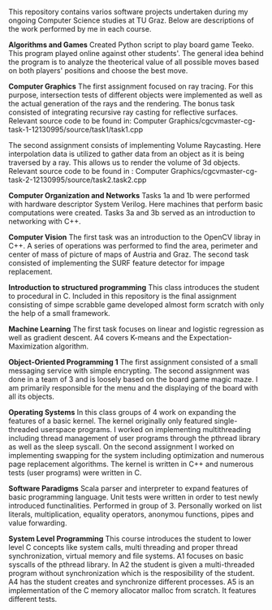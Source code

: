 This repository contains varios software projects undertaken during my ongoing Computer Science studies at TU Graz.
Below are descriptions of the work performed by me in each course.


__Algorithms and Games__
Created Python script to play board game Teeko. This program played online against other students'. The general idea behind the program
is to analyze the theoterical value of all possible moves based on both players' positions and choose the best move.

__Computer Graphics__
The first assignment focused on ray tracing. For this purpose, intersection tests of different objects were implemented as well as the actual generation of the rays and the rendering. The bonus task consisted of integrating recursive ray casting for reflective surfaces.
Relevant source code to be found in: Computer Graphics/cgcvmaster-cg-task-1-12130995/source/task1/task1.cpp

The second assignment consists of implementing Volume Raycasting. Here interpolation data is utilized to gather data from an object as
it is being traversed by a ray. This allows us to render the volume of 3d objects.
Relevant source code to be found in : Computer Graphics/cgcvmaster-cg-task-2-12130995/source/task2.task2.cpp

__Computer Organization and Networks__
Tasks 1a and 1b were performed with hardware descriptor System Verilog. Here machines that perform basic computations were created.
Tasks 3a and 3b served as an introduction to networking with C++.

__Computer Vision__
The first task was an introduction to the OpenCV libray in C++. A series of operations was performed to find the area, perimeter and center
of mass of picture of maps of Austria and Graz.
The second task consisted of implementing the SURF feature detector for impage replacement.

__Introduction to structured programming__
This class introduces the student to procedural in C.
Included in this repository is the final assignment consisting of simpe scrabble game developed almost form scratch with only the help of 
a small framework.

__Machine Learning__
The first task focuses on linear and logistic regression as well as gradient descent. A4 covers K-means and the Expectation-Maximization algorithm.

__Object-Oriented Programming 1__
The first assignment consisted of a small messaging service with simple encrypting.
The second assignment was done in a team of 3 and is loosely based on the board game magic maze. I am primarily responsible for the menu and the displaying of the board with all its objects.

__Operating Systems__
In this class groups of 4 work on expanding the features of a basic kernel. The kernel originally only featured single-threaded userspace programs. I worked on implementing multithreading including thread management of user programs through the pthread library as well as the sleep syscall. On the second assignment I worked on implementing swapping for the system including optimization and numerous page replacement algorithms.
The kernel is written in C++ and numerous tests (user programs) were written in C.

__Software Paradigms__
Scala parser and interpreter to expand features of basic programming language. Unit tests were written in order to test newly introduced functinalities. Performed in group of 3. Personally worked on list literals, multiplication, equality operators, anonymou functions, pipes and value forwarding.

__System Level Programming__
This course introduces the student to lower level C concepts like system calls, multi threading and proper thread synchronization, virtual memory and file systems.
A1 focuses on basic syscalls of the pthread library. In A2 the student is given a multi-threaded program without synchronization which is the resposibility of the student. A4 has the student creates and synchronize different processes. A5 is an implementation of the C memory allocator malloc from scratch. It features different tests. 
 
